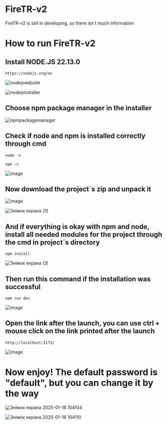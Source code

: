 # FireTR-v2

FireTR-v2 is still in developing, so there isn`t much information

# How to run FireTR-v2

## Install NODE.JS 22.13.0

`https://nodejs.org/en`

![nodejswebsite](https://github.com/user-attachments/assets/394e1c45-76ef-4e8d-95b3-26b851f6515a)

![nodejsinstaller](https://github.com/user-attachments/assets/a30ff704-c178-4d5b-901f-601028e7789c)

## Choose npm package manager in the installer

![npmpackagemanager](https://github.com/user-attachments/assets/ec3d0521-86a9-4a74-b9b8-bfc148ab32dd)

## Check if node and npm is installed correctly through cmd

`node -v`

`npm -v`

![image](https://github.com/user-attachments/assets/d8afab30-6cfe-4d66-9886-d9c4343b5479)

## Now download the project`s zip and unpack it

![image](https://github.com/user-attachments/assets/6cb1c961-cfed-4b6c-b398-b7501d20e327)

![Знімок екрана (3)](https://github.com/user-attachments/assets/ae5b911e-7e75-4195-ae83-637a3bd70213)

## And if everything is okay with npm and node, install all needed modules for the project through the cmd in project`s directory

`npm install`

![Знімок екрана (3)](https://github.com/user-attachments/assets/59d9536f-ed6e-486a-a991-64e09378c949)

## Then run this command if the installation was successful

`npm run dev`

![image](https://github.com/user-attachments/assets/38e422c5-0841-4193-be3e-b6fc07a4efbd)


## Open the link after the launch, you can use ctrl + mouse click on the link printed after the launch

`http://localhost:5173/`

![image](https://github.com/user-attachments/assets/c58f407c-54f3-4d46-b6d5-e752fcfeda97)

# Now enjoy! The default password is "default", but you can change it by the way

![Знімок екрана 2025-01-16 104104](https://github.com/user-attachments/assets/4c77636b-0694-4ff4-be69-79a408591c2b)

![Знімок екрана 2025-01-16 104110](https://github.com/user-attachments/assets/1a9c7b0a-96c8-4d73-907d-8a2b0c480cf8)



